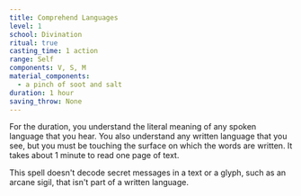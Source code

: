```yaml
---
title: Comprehend Languages
level: 1
school: Divination
ritual: true
casting_time: 1 action
range: Self
components: V, S, M
material_components:
  - a pinch of soot and salt
duration: 1 hour
saving_throw: None
---
```


For the duration, you understand the literal meaning of any spoken language that you hear. You also understand any written language that you see, but you must be touching the surface on which the words are written. It takes about 1 minute to read one page of text.

This spell doesn't decode secret messages in a text or a glyph, such as an arcane sigil, that isn't part of a written language.
